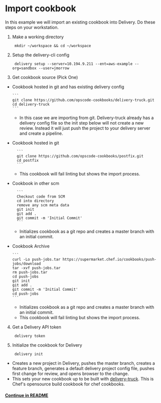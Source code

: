 # Import cookbook
In this example we will import an existing cookbook into Delivery. Do these steps on your workstation.

1. Make a working directory

        mkdir ~/workspace && cd ~/workspace

2. Setup the delivery-cli config

        delivery setup --server=10.194.9.211 --ent=aws-example --org=sandbox --user=jmorrow

3. Get cookbook source (Pick One)
  * Cookbook hosted in git and has existing delivery config
  
        ```
        git clone https://github.com/opscode-cookbooks/delivery-truck.git
        cd delivery-truck
        ```
    * In this case we are importing from git. Delivery-truck already has a delivery config file so the init step below will not create a new review. Instead it will just push the project to your delivery server and create a pipeline.
    
  * Cookbook hosted in git
  
          ```
          git clone https://github.com/opscode-cookbooks/postfix.git
          cd postfix
          ```
    * This cookbook will fail linting but shows the import process.
    
  * Cookbook in other scm
  
          ```
          Checkout code from SCM
          cd into directory
          remove any scm meta data
          git init
          git add .
          git commit -m 'Initial Commit'
          ```
    * Initializes cookbook as a git repo and creates a master branch with an initial commit.
          
  * Cookbook Archive

        ```
        curl -Lo push-jobs.tar https://supermarket.chef.io/cookbooks/push-jobs/download
        tar -xvf push-jobs.tar
        rm push-jobs.tar
        cd push-jobs
        git init
        git add .
        git commit -m 'Initial Commit'
        cd push-jobs
        ```
    * Initializes cookbook as a git repo and creates a master branch with an initial commit.
    * This cookbook will fail linting but shows the import process.
    
4. Get a Delivery API token

        delivery token

5. Initialize the cookbook for Delivery

        delivery init
  * Creates a new project in Delivery, pushes the master branch, creates a feature branch, generates a default delivery project config file, pushes first change for review, and opens browser to the change.
  * This sets your new cookbook up to be built with [delivery-truck](https://github.com/opscode-cookbooks/delivery-truck). This is Chef's opensource build cookbook for chef cookbooks.

#### [Continue in README](README.md)
